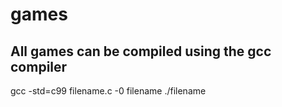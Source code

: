 # games

## All games can be compiled using the gcc compiler

gcc -std=c99 filename.c -0 filename
./filename
